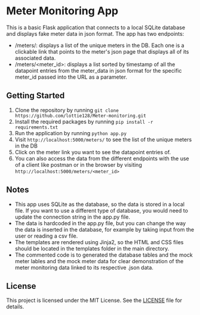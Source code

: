 # Meter Monitoring App

This is a basic Flask application that connects to a local SQLite database and displays fake meter data in json format. The app has two endpoints:

- /meters/: displays a list of the unique meters in the DB. Each one is a clickable link that points to the meter's json page that displays all of its associated data.
- /meters/<meter_id>: displays a list sorted by timestamp of all the datapoint entries from the meter_data in json format for the specific meter_id passed into the URL as a parameter.

## Getting Started
1. Clone the repository by running `git clone https://github.com/lottie128/Meter-monitoring.git`
2. Install the required packages by running `pip install -r requirements.txt`
3. Run the application by running `python app.py`
4. Visit `http://localhost:5000/meters/` to see the list of the unique meters in the DB
5. Click on the meter link you want to see the datapoint entries of.
6. You can also access the data from the different endpoints with the use of a client like postman or in the browser by visiting `http://localhost:5000/meters/<meter_id>`

## Notes
- This app uses SQLite as the database, so the data is stored in a local file. If you want to use a different type of database, you would need to update the connection string in the app.py file.
- The data is hardcoded in the app.py file, but you can change the way the data is inserted in the database, for example by taking input from the user or reading a csv file.
- The templates are rendered using Jinja2, so the HTML and CSS files should be located in the templates folder in the main directory.
- The commented code is to generated the database tables and the mock meter lables and the mock meter data for clear demonstration of the meter monitoring data linked to its respective .json data.

## License
This project is licensed under the MIT License. See the [LICENSE](https://github.com/Lottie128/Meter-monitoring/blob/4dc740672bebdd20a9863899aa441aaeeffe5349/LICENSE) file for details.

